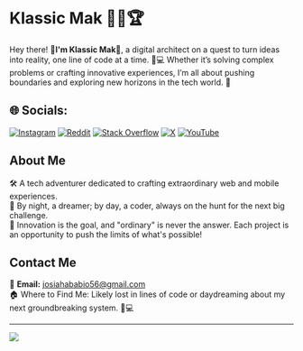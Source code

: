 # **Klassic Mak** 🚀✨🏆 

Hey there! 👋**I'm Klassic Mak**👋, a digital architect on a quest to turn ideas into reality, one line of code at a time. 🚀💻 Whether it’s solving complex problems or crafting innovative experiences, I’m all about pushing boundaries and exploring new horizons in the tech world. 🌟




## 🌐 Socials:
[![Instagram](https://img.shields.io/badge/Instagram-%23E4405F.svg?logo=Instagram&logoColor=white)](https://instagram.com/klassic_keys) [![Reddit](https://img.shields.io/badge/Reddit-%23FF4500.svg?logo=Reddit&logoColor=white)](https://reddit.com/user/AshamedSite9915) [![Stack Overflow](https://img.shields.io/badge/-Stackoverflow-FE7A16?logo=stack-overflow&logoColor=white)](https://stackoverflow.com/users/25506022) [![X](https://img.shields.io/badge/X-black.svg?logo=X&logoColor=white)](https://x.com/klassic_mak) [![YouTube](https://img.shields.io/badge/YouTube-%23FF0000.svg?logo=YouTube&logoColor=white)](https://youtube.com/@klassictechs) 

## **About Me**  
🛠 A tech adventurer dedicated to crafting extraordinary web and mobile experiences.  
🌌 By night, a dreamer; by day, a coder, always on the hunt for the next big challenge.  
🎯 Innovation is the goal, and "ordinary" is never the answer. Each project is an opportunity to push the limits of what's possible!
 

## **Contact Me**  
📩 **Email:** [josiahababio56@gmail.com](mailto:josiahababio56@gmail.com)  
🏠 Where to Find Me: Likely lost in lines of code or daydreaming about my next groundbreaking system. 🚀💻


---
[![](https://visitcount.itsvg.in/api?id=Klassic-Mak&label=Profile%20Views&color=1&icon=5&pretty=true)](https://visitcount.itsvg.in)


